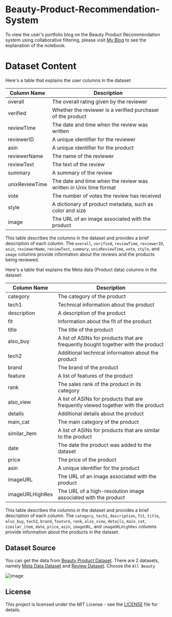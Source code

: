 # Beauty-Product-Recommendation-System

To view the user's portfolio blog on the Beauty Product Recommendation system using collaborative filtering, please visit [My Blog](https://danielrs.systeme.io/anime-recommendation-system-using-collaborative-filtering) to see the explanation of the notebook.

# Dataset Content

Here's a table that explains the user columns in the dataset:

| Column Name | Description |
| --- | --- |
| overall | The overall rating given by the reviewer |
| verified | Whether the reviewer is a verified purchaser of the product |
| reviewTime | The date and time when the review was written |
| reviewerID | A unique identifier for the reviewer |
| asin | A unique identifier for the product |
| reviewerName | The name of the reviewer |
| reviewText | The text of the review |
| summary | A summary of the review |
| unixReviewTime | The date and time when the review was written in Unix time format |
| vote | The number of votes the review has received |
| style | A dictionary of product metadata, such as color and size |
| image | The URL of an image associated with the product |

This table describes the columns in the dataset and provides a brief description of each column. The `overall`, `verified`, `reviewTime`, `reviewerID`, `asin`, `reviewerName`, `reviewText`, `summary`, `unixReviewTime`, `vote`, `style`, and `image` columns provide information about the reviews and the products being reviewed.

Here's a table that explains the Meta data (Product data) columns in the dataset:

| Column Name | Description |
| --- | --- |
| category | The category of the product |
| tech1 | Technical information about the product |
| description | A description of the product |
| fit | Information about the fit of the product |
| title | The title of the product |
| also_buy | A list of ASINs for products that are frequently bought together with the product |
| tech2 | Additional technical information about the product |
| brand | The brand of the product |
| feature | A list of features of the product |
| rank | The sales rank of the product in its category |
| also_view | A list of ASINs for products that are frequently viewed together with the product |
| details | Additional details about the product |
| main_cat | The main category of the product |
| similar_item | A list of ASINs for products that are similar to the product |
| date | The date the product was added to the dataset |
| price | The price of the product |
| asin | A unique identifier for the product |
| imageURL | The URL of an image associated with the product |
| imageURLHighRes | The URL of a high-resolution image associated with the product |

This table describes the columns in the dataset and provides a brief description of each column. The `category`, `tech1`, `description`, `fit`, `title`, `also_buy`, `tech2`, `brand`, `feature`, `rank`, `also_view`, `details`, `main_cat`, `similar_item`, `date`, `price`, `asin`, `imageURL`, and `imageURLHighRes` columns provide information about the products in the dataset.

## Dataset Source

You can get the data from [Beauty Product Dataset](https://cseweb.ucsd.edu/~jmcauley/datasets/amazon_v2/).  There are 2 datasets, namely [Meta Data Dataset](https://datarepo.eng.ucsd.edu/mcauley_group/data/amazon_v2/metaFiles2/meta_All_Beauty.json.gz) and [Review Dataset](https://datarepo.eng.ucsd.edu/mcauley_group/data/amazon_v2/categoryFiles/All_Beauty.json.gz).
Choose the `All Beauty`

![image](https://github.com/armans28/Beauty-Product-Recommendation-System/assets/119162844/7f88378e-2fd6-4e97-8727-93f142f14807)


## License

This project is licensed under the MIT License - see the [LICENSE](LICENSE) file for details.
